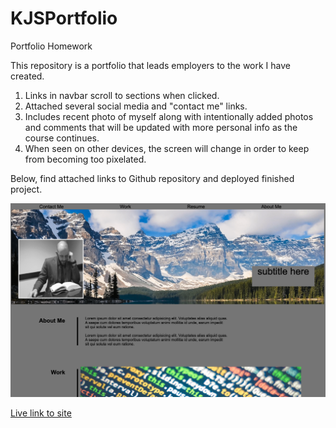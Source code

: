 # KJSPortfolio

Portfolio Homework

This repository is a portfolio that leads employers to the work I have created.

1. Links in navbar scroll to sections when clicked.
2. Attached several social media and "contact me" links.
3. Includes recent photo of myself along with intentionally added photos and comments that will be updated with more personal info as the course continues.
4. When seen on other devices, the screen will change in order to keep from becoming too pixelated.

Below, find attached links to Github repository and deployed finished project.

![Portfolio site screen shot](./assets/images/Portfolio-screenshot.png)

[Live link to site](https://kylejames20.github.io/KJSPortfolio/)